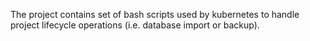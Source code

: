 The project contains set of bash scripts used by kubernetes to handle project lifecycle operations (i.e. database import or backup).
